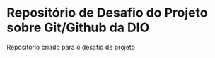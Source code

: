 # Repositório de Desafio do Projeto sobre Git/Github da DIO
Repositório criado para o desafio de projeto
